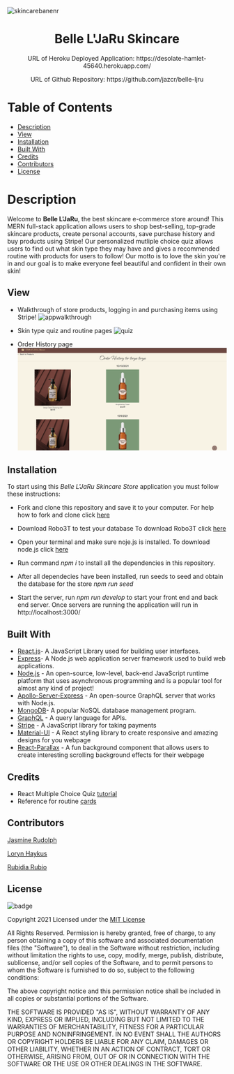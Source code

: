 ![skincarebanenr](https://www.bodezethaimassage.com/wp-content/uploads/2018/09/banner-design3.jpg)

## <h1 align='center'> Belle L'JaRu Skincare </h1>

<p align='center'> URL of Heroku Deployed Application: https://desolate-hamlet-45640.herokuapp.com/</p>
<p align='center'> URL of Github Repository: https://github.com/jazcr/belle-ljru </p>

# Table of Contents
- [Description](#description)
- [View](#view)
- [Installation](#installation)
- [Built With](#built-with)
- [Credits](#credits)
- [Contributors](#contributors)
- [License](#license)

# Description
Welcome to **Belle L'JaRu**, the best skincare e-commerce store around! This MERN full-stack application allows users to shop best-selling, top-grade skincare products, create personal accounts, save purchase history and buy products using Stripe! Our personalized mutliple choice quiz allows users to find out what skin type they may have and gives a recommended routine with products for users to follow! Our motto is to love the skin you're in and our goal is to make everyone feel beautiful and confident in their own skin!


## View
- Walkthrough of store products, logging in and purchasing items using Stripe!
![appwalkthrough](./assets/appgif.gif)

- Skin type quiz and routine pages
![quiz](./assets/quiz.gif)

- Order History page 
![orderhistory](./assets/history.png)


## Installation
To start using this _Belle L'JaRu Skincare Store_ application you must follow these instructions:

* Fork and clone this repository and save it to your computer. For help how to fork and clone click [here](https://guides.github.com/activities/forking/) 

* Download Robo3T to test your database To download Robo3T click [here](https://robomongo.org/)

* Open your terminal and make sure noje.js is installed. To download node.js click [here](https://nodejs.org/en/download/)

* Run command _npm i_ to install all the dependencies in this repository. 

* After all dependecies have been installed, run seeds to seed and obtain the database for the store _npm run seed_

* Start the server, run _npm run develop_ to start your front end and back end server. Once servers are running the application will run in http://localhost:3000/ 

## Built With
- [React.js](https://reactjs.org/)- A JavaScript Library used for building user interfaces.
- [Express](https://expressjs.com/)- A Node.js web application server framework used to build web applications.
- [Node.js](https://nodejs.dev/learn) - An open-source, low-level, back-end JavaScript runtime platform that uses asynchronous programming and is a popular tool for almost any kind of project!
- [Apollo-Server-Express](https://www.npmjs.com/package/apollo-server-express) - An open-source GraphQL server that works with Node.js.
- [MongoDB](https://www.mongodb.com/)- A popular NoSQL database management program.
- [GraphQL](https://graphql.org/) - A query language for APIs.
- [Stripe](https://stripe.com/docs/stripe-js) - A JavaScript library for taking payments
- [Material-UI](https://mui.com/) - A React styling library to create responsive and amazing designs for you webpage
- [React-Parallax](https://www.npmjs.com/package/react-parallax) - A fun background component that allows users to create interesting scrolling background effects for their webpage 

## Credits
- React Multiple Choice Quiz [tutorial](https://mitchgavan.com/react-quiz/)
- Reference for routine [cards](https://github.com/irfanabliz/personality-test-react)


## Contributors

[Jasmine Rudolph](https://github.com/jazcr)

[Loryn Haykus](https://github.com/lhaykus)

[Rubidia Rubio](https://github.com/rubiocode)


## License
![badge](https://img.shields.io/badge/License-mit-blue)

Copyright 2021 Licensed under the [MIT License](https://opensource.org/licenses/MIT)

All Rights Reserved. Permission is hereby granted, free of charge, to any person obtaining a copy of this software and associated documentation files (the "Software"), to deal in the Software without restriction, including without limitation the rights to use, copy, modify, merge, publish, distribute, sublicense, and/or sell copies of the Software, and to permit persons to whom the Software is furnished to do so, subject to the following conditions:

The above copyright notice and this permission notice shall be included in all copies or substantial portions of the
Software.

THE SOFTWARE IS PROVIDED "AS IS", WITHOUT WARRANTY OF ANY KIND, EXPRESS OR IMPLIED, INCLUDING BUT NOT LIMITED TO THE
WARRANTIES OF MERCHANTABILITY, FITNESS FOR A PARTICULAR PURPOSE AND NONINFRINGEMENT. IN NO EVENT SHALL THE AUTHORS OR
COPYRIGHT HOLDERS BE LIABLE FOR ANY CLAIM, DAMAGES OR OTHER LIABILITY, WHETHER IN AN ACTION OF CONTRACT, TORT OR
OTHERWISE, ARISING FROM, OUT OF OR IN CONNECTION WITH THE SOFTWARE OR THE USE OR OTHER DEALINGS IN THE SOFTWARE.